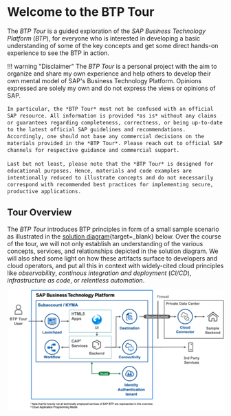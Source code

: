 # Welcome to the BTP Tour

The *BTP Tour* is a guided exploration of the *SAP Business Technology Platform* (*BTP*), for everyone who is interested in developing a basic understanding of some of the key concepts and get some direct hands-on experience to see the BTP in action.

!!! warning "Disclaimer"
    The *BTP Tour* is a personal project with the aim to organize and share my own experience and help others to develop their own mental model of SAP's Business Technology Platform. Opinions expressed are solely my own and do not express the views or opinions of SAP.

	In particular, the *BTP Tour* must not be confused with an official SAP resource. All information is provided *as is* without any claims or guarantees regarding completeness, correctness, or being up-to-date to the latest official SAP guidelines and recommendations. Accordingly, one should not base any commercial decisions on the materials provided in the *BTP Tour*. Please reach out to official SAP channels for respective guidance and commercial support.

	Last but not least, please note that the *BTP Tour* is designed for educational purposes. Hence, materials and code examples are intentionally reduced to illustrate concepts and do not necessarily correspond with recommended best practices for implementing secure, productive applications.

## Tour Overview

The *BTP Tour* introduces BTP principles in form of a small sample scenario as illustrated in the [solution diagram](https://wiki.scn.sap.com/wiki/x/shl7H){target=\_blank} below. Over the course of the tour, we will not only establish an understanding of the various concepts, services, and relationships depicted in the solution diagram. We will also shed some light on how these artifacts surface to developers and cloud operators, and put all this in context with widely-cited cloud principles like
*observability*, *continous integration and deployment* (*CI/CD*), *infrastructure as code*, or *relentless automation*.

![BTP Tour Solution Architecture](./img/tour/btp-tour-solution-architecture.png)

